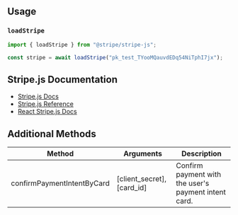 ## Usage

### `loadStripe`

```js
import { loadStripe } from "@stripe/stripe-js";

const stripe = await loadStripe("pk_test_TYooMQauvdEDq54NiTphI7jx");
```

## Stripe.js Documentation

- [Stripe.js Docs](https://stripe.com/docs/stripe-js)
- [Stripe.js Reference](https://stripe.com/docs/js)
- [React Stripe.js Docs](https://stripe.com/docs/stripe-js/react)

## Additional Methods

| Method                     | Arguments                  | Description                                          |
| -------------------------- | -------------------------- | ---------------------------------------------------- |
| confirmPaymentIntentByCard | [client_secret], [card_id] | Confirm payment with the user's payment intent card. |
